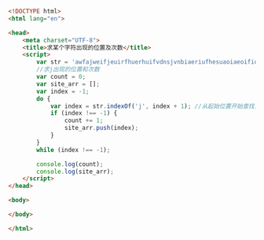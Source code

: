 
<BlogInfo id="422" title="37.求某个字符出现的位置即次数" author="白日梦想猿" pv=0 read_times=0 pre_cost_time=0分33秒 category="js学习" tag_list="['js学习']" create_time="2020.08.05 17:13:17" update_time="2020.10.07 16:33:59" />

```html
<!DOCTYPE html>
<html lang="en">

<head>
    <meta charset="UTF-8">
    <title>求某个字符出现的位置及次数</title>
    <script>
        var str = 'awfajweifjeuirfhuerhuifvdnsjvnbiaeriufhesuaoiaeoifio';
        //求j出现的位置和次数
        var count = 0;
        var site_arr = [];
        var index = -1;
        do {
            var index = str.indexOf('j', index + 1); //从起始位置开始查找，如果找到，为index赋新值,然后再从找到的位置的下一位开始查找，直到找不到该元素
            if (index !== -1) {
                count += 1;
                site_arr.push(index);
            }
        }
        while (index !== -1);

        console.log(count);
        console.log(site_arr);
    </script>
</head>

<body>

</body>

</html>
```
